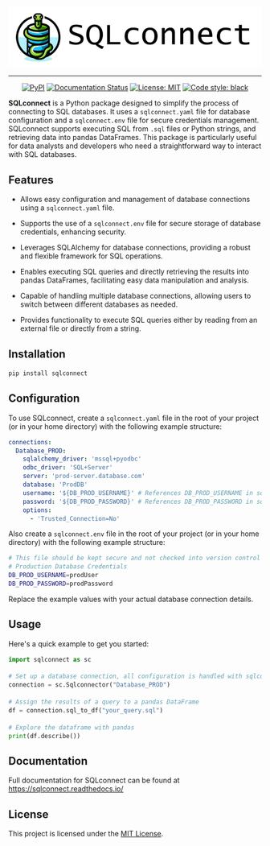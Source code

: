 <div align="center">
  <img alt="SQLconnect logo" src="https://raw.githubusercontent.com/JustinFrizzell/sqlconnect/main/docs/_static/logo.png"><br>
</div>

---

<p align="center">
<a href="https://pypi.org/project/sqlconnect/"><img alt="PyPI" src="https://img.shields.io/pypi/v/sqlconnect"></a>
<a href='https://sqlconnect.readthedocs.io/en/latest/?badge=latest'><img src='https://readthedocs.org/projects/sqlconnect/badge/?version=latest' alt='Documentation Status' /></a>
<a href="https://github.com/JustinFrizzell/sqlconnect/blob/main/LICENCE"><img alt="License: MIT" src="https://img.shields.io/badge/License-MIT-purple.svg"></a>
<a href="https://github.com/psf/black"><img alt="Code style: black" src="https://img.shields.io/badge/code%20style-black-000000.svg"></a>
</p>

**SQLconnect** is a Python package designed to simplify the process of connecting to SQL databases. It uses a `sqlconnect.yaml` file for database configuration and a `sqlconnect.env` file for secure credentials management. SQLconnect supports executing SQL from `.sql` files or Python strings, and retrieving data into pandas DataFrames. This package is particularly useful for data analysts and developers who need a straightforward way to interact with SQL databases.

## Features

- Allows easy configuration and management of database connections using a `sqlconnect.yaml` file.

- Supports the use of a `sqlconnect.env` file for secure storage of database credentials, enhancing security.

- Leverages SQLAlchemy for database connections, providing a robust and flexible framework for SQL operations.

- Enables executing SQL queries and directly retrieving the results into pandas DataFrames, facilitating easy data manipulation and analysis.

- Capable of handling multiple database connections, allowing users to switch between different databases as needed.

- Provides functionality to execute SQL queries either by reading from an external file or directly from a string.

## Installation

```bash
pip install sqlconnect
```

## Configuration

To use SQLconnect, create a `sqlconnect.yaml` file in the root of your project (or in your home directory) with the following example structure:

```yaml
connections:
  Database_PROD:
    sqlalchemy_driver: 'mssql+pyodbc'
    odbc_driver: 'SQL+Server'
    server: 'prod-server.database.com'
    database: 'ProdDB'
    username: '${DB_PROD_USERNAME}' # References DB_PROD_USERNAME in sqlconnect.env
    password: '${DB_PROD_PASSWORD}' # References DB_PROD_PASSWORD in sqlconnect.env
    options:
      - 'Trusted_Connection=No'
```

Also create a `sqlconnect.env` file in the root of your project (or in your home directory) with the following example structure:

```bash
# This file should be kept secure and not checked into version control (add to .gitignore)
# Production Database Credentials
DB_PROD_USERNAME=prodUser
DB_PROD_PASSWORD=prodPassword
```

Replace the example values with your actual database connection details.

## Usage

Here's a quick example to get you started:

```python
import sqlconnect as sc

# Set up a database connection, all configuration is handled with sqlconnect.yaml and sqlconnect.env
connection = sc.Sqlconnector("Database_PROD")

# Assign the results of a query to a pandas DataFrame
df = connection.sql_to_df("your_query.sql")

# Explore the dataframe with pandas
print(df.describe())
```

## Documentation

Full documentation for SQLconnect can be found at https://sqlconnect.readthedocs.io/

## License

This project is licensed under the [MIT License](https://raw.githubusercontent.com/JustinFrizzell/sqlconnect/main/LICENCE).
